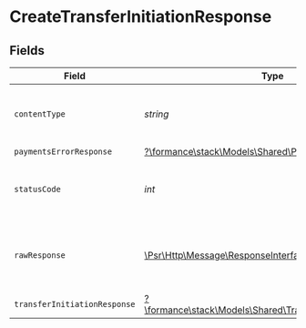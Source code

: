 # CreateTransferInitiationResponse


## Fields

| Field                                                                                                          | Type                                                                                                           | Required                                                                                                       | Description                                                                                                    |
| -------------------------------------------------------------------------------------------------------------- | -------------------------------------------------------------------------------------------------------------- | -------------------------------------------------------------------------------------------------------------- | -------------------------------------------------------------------------------------------------------------- |
| `contentType`                                                                                                  | *string*                                                                                                       | :heavy_check_mark:                                                                                             | HTTP response content type for this operation                                                                  |
| `paymentsErrorResponse`                                                                                        | [?\formance\stack\Models\Shared\PaymentsErrorResponse](../../Models/Shared/PaymentsErrorResponse.md)           | :heavy_minus_sign:                                                                                             | Error                                                                                                          |
| `statusCode`                                                                                                   | *int*                                                                                                          | :heavy_check_mark:                                                                                             | HTTP response status code for this operation                                                                   |
| `rawResponse`                                                                                                  | [\Psr\Http\Message\ResponseInterface](https://www.php-fig.org/psr/psr-7/#33-psrhttpmessageresponseinterface)   | :heavy_check_mark:                                                                                             | Raw HTTP response; suitable for custom response parsing                                                        |
| `transferInitiationResponse`                                                                                   | [?\formance\stack\Models\Shared\TransferInitiationResponse](../../Models/Shared/TransferInitiationResponse.md) | :heavy_minus_sign:                                                                                             | OK                                                                                                             |